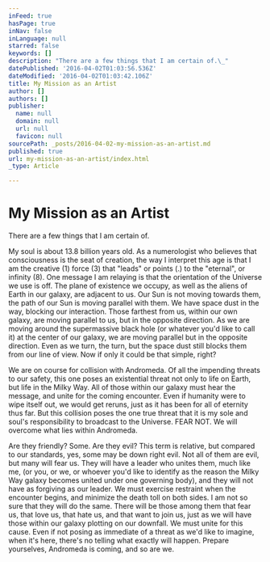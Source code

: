 ```yaml
---
inFeed: true
hasPage: true
inNav: false
inLanguage: null
starred: false
keywords: []
description: "There are a few things that I am certain of.\_"
datePublished: '2016-04-02T01:03:56.536Z'
dateModified: '2016-04-02T01:03:42.106Z'
title: My Mission as an Artist
author: []
authors: []
publisher:
  name: null
  domain: null
  url: null
  favicon: null
sourcePath: _posts/2016-04-02-my-mission-as-an-artist.md
published: true
url: my-mission-as-an-artist/index.html
_type: Article

---
```

# My Mission as an Artist

There are a few things that I am certain of. 

My soul is about 13.8 billion years old. As a numerologist who believes that consciousness is the seat of creation, the way I interpret this age is that I am the creative (1) force (3) that "leads" or points (.) to the "eternal", or infinity (8). One message I am relaying is that the orientation of the Universe we use is off. The plane of existence we occupy, as well as the aliens of Earth in our galaxy, are adjacent to us. Our Sun is not moving towards them, the path of our Sun is moving parallel with them. We have space dust in the way, blocking our interaction. Those farthest from us, within our own galaxy, are moving parallel to us, but in the opposite direction. As we are moving around the supermassive black hole (or whatever you'd like to call it) at the center of our galaxy, we are moving parallel but in the opposite direction. Even as we turn, the turn, but the space dust still blocks them from our line of view. Now if only it could be that simple, right? 

We are on course for collision with Andromeda. Of all the impending threats to our safety, this one poses an existential threat not only to life on Earth, but life in the Milky Way. All of those within our galaxy must hear the message, and unite for the coming encounter. Even if humanity were to wipe itself out, we would get reruns, just as it has been for all of eternity thus far. But this collision poses the one true threat that it is my sole and soul's responsibility to broadcast to the Universe. FEAR NOT. We will overcome what lies within Andromeda. 

Are they friendly? Some. Are they evil? This term is relative, but compared to our standards, yes, some may be down right evil. Not all of them are evil, but many will fear us. They will have a leader who unites them, much like me, (or you, or we, or whoever you'd like to identify as the reason the Milky Way galaxy becomes united under one governing body), and they will not have as forgiving as our leader. We must exercise restraint when the encounter begins, and minimize the death toll on both sides. I am not so sure that they will do the same. There will be those among them that fear us, that love us, that hate us, and that want to join us, just as we will have those within our galaxy plotting on our downfall. We must unite for this cause. Even if not posing as immediate of a threat as we'd like to imagine, when it's here, there's no telling what exactly will happen. Prepare yourselves, Andromeda is coming, and so are we.